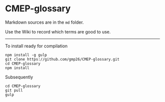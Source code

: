 CMEP-glossary
=============

Markdown sources are in the `md` folder.

Use the Wiki to record which terms are good to use.

* * *

To install ready for compilation
```
npm install -g gulp
git clone https://github.com/gmp26/CMEP-glossary.git
cd CMEP-glossary
npm install
```

Subsequently
```
cd CMEP-glossary
git pull
gulp
```



